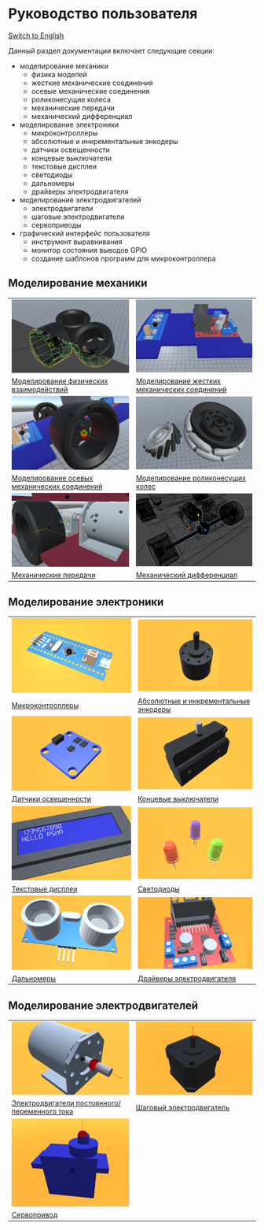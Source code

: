 # Руководство пользователя
[Switch to English](/Manual/en/Manual.md)

Данный раздел документации включает следующие секции:
- моделирование механики
    - физика моделей
    - жесткие механические соединения
    - осевые механические соединения
    - роликонесущие колеса
    - механические передачи
    - механический дифференциал
- моделирование электроники
    - микроконтроллеры
    - абсолютные и инкрементальные энкодеры
    - датчики освещенности
    - концевые выключатели
    - текстовые дисплеи
    - светодиоды
    - дальномеры
    - драйверы электродвигателя
- моделирование электродвигателей
    - электродвигатели 
    - шаговые электродвигатели
    - сервоприводы
- графический интерфейс пользователя
    - инструмент выравнивания
    - монитор состояния выводов GPIO
    - создание шаблонов программ для микроконтроллера

## Моделирование механики
|||
|--|--|
|![](/Manual/_images/Icons/Physics.png)|![](/Manual/_images/Icons/Fixed.png)|
|[Моделирование физических взаимодействий](/Manual/ru/Mechanics/Setting_up_the_physics_of_models.md)|[Моделирование жестких механических соединений](/Manual/ru/Mechanics/Setting_up_fixed_joints.md)|
|![](/Manual/_images/Icons/Hinge.png)|![](/Manual/_images/Icons/Wheel.png)|
|[Моделирование осевых механических соединений](/Manual/ru/Mechanics/Setting_up_hinge_joints.md)|[Моделирование роликонесущих колес](/Manual/ru/Mechanics/Setting_up_omnidirectional_wheels.md)|
|![](/Manual/_images/Icons/Gearbox.png)|![](/Manual/_images/Icons/Differential.png)|
|[Механические передачи](/Manual/ru/Mechanics/Setting_up_mechanical_gears.md)|[Механический дифференциал](/Manual/ru/Mechanics/Setting_up_mechanical_differential.md)|

## Моделирование электроники
|||
|--|--|
|![](/Manual/_images/Icons/Microcontroller.png)|![](/Manual/_images/Icons/Encoder.png)|
|[Микроконтроллеры](/Manual/ru/Electronics/Setting_up_microcontrollers.md)|[Абсолютные и инкрементальные энкодеры](/Manual/ru/Electronics/Setting_up_encoders.md)|
|![](/Manual/_images/Icons/LightSensor.png)|![](/Manual/_images/Icons/Switch.png)|
|[Датчики освещенности](/Manual/ru/Electronics/Setting_up_light_sensors.md)|[Концевые выключатели](/Manual/ru/Electronics/Setting_up_switches.md)|
|![](/Manual/_images/Icons/Display.png)|![](/Manual/_images/Icons/LED.png)|
|[Текстовые дисплеи](/Manual/ru/Electronics/Setting_up_display.md)|[Cветодиоды](/Manual/ru/Electronics/Setting_up_leds.md)|
|![](/Manual/_images/Icons/Rangefinder.png)|![](/Manual/_images/Icons/Driver.png)|
|[Дальномеры](/Manual/ru/Electronics/Setting_up_rangefinders.md)|[Драйверы электродвигателя](/Manual/ru/Electronics/Setting_up_motor_drivers.md)|

## Моделирование электродвигателей
|||
|--|--|
|![](/Manual/_images/Icons/Motor.png)|![](/Manual/_images/Icons/Stepper.png)|
|[Электродвигатели постоянного/переменного тока](/Manual/ru/Motors/Setting_up_motors.md)|[Шаговый электродвигатель](/Manual/ru/Motors/Setting_up_stepper_motors.md)|
|![](/Manual/_images/Icons/Servo.png)||
|[Сервопривод](/Manual/ru/Motors/Setting_up_servos.md)||

